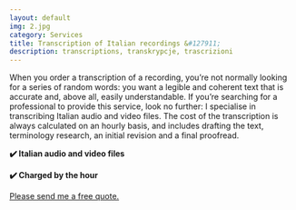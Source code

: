 ```yaml
---
layout: default
img: 2.jpg
category: Services
title: Transcription of Italian recordings &#127911;
description: transcriptions, transkrypcje, trascrizioni
---
```

<p>
When you order a transcription of a recording, you’re not normally looking for a series of random words: you want a legible and coherent text that is accurate and, above all, easily understandable. If you’re searching for a professional to provide this service, look no further: I specialise in transcribing Italian audio and video files. The cost of the transcription is always calculated on an hourly basis, and includes drafting the text, terminology research, an initial revision and a final proofread.
</p>
<p>
<strong>✔️ Italian audio and video files</strong>
</p>
<p>
<strong>✔️ Charged by the hour</strong>
</p>
<a href="mailto:angela@tiliatranslations.it">Please send me a free quote.</a>

